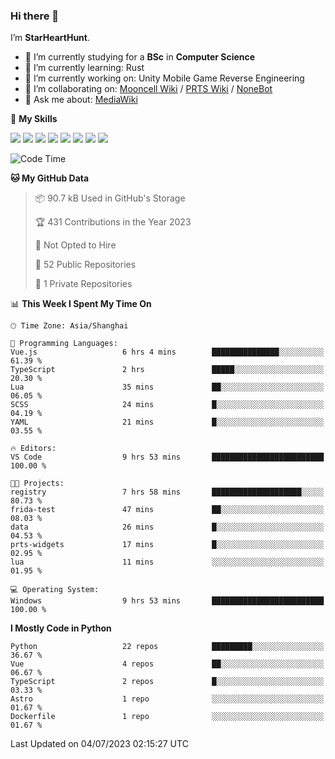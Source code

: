### Hi there 👋

I’m **StarHeartHunt**.

- 🏫 I’m currently studying for a **BSc** in **Computer Science**
- 🌱 I’m currently learning: Rust
- 🔭 I’m currently working on: Unity Mobile Game Reverse Engineering
- 👯 I’m collaborating on: [Mooncell Wiki](https://fgo.wiki/) / [PRTS Wiki](http://prts.wiki/) / [NoneBot](https://github.com/nonebot)
- 💬 Ask me about: [MediaWiki](https://www.mediawiki.org)

🌟 **My Skills**

![](https://img.shields.io/badge/-Python-3e74a2?style=flat-square&logo=Python&logoColor=fff)
![](https://img.shields.io/badge/-Node.js-339933?style=flat-square&logo=node.js&logoColor=fff)
![](https://img.shields.io/badge/-Vue-4fc08d?style=flat-square&logo=vue.js&logoColor=fff)
![](https://img.shields.io/badge/-React-2d98ce?style=flat-square&logo=React&logoColor=fff)
![](https://img.shields.io/badge/-TypeScript-3178C6?style=flat-square&logo=TypeScript&logoColor=fff)
![](https://img.shields.io/badge/-Docker-2496ED?style=flat-square&logo=Docker&logoColor=fff)
![](https://img.shields.io/badge/-Linux-000000?style=flat-square&logo=Linux&logoColor=fff)
![](https://img.shields.io/badge/-Dotnet-512bd4?style=flat-square&logo=.net&logoColor=fff)

<!--START_SECTION:waka-->
![Code Time](http://img.shields.io/badge/Code%20Time-521%20hrs%2027%20mins-blue)

**🐱 My GitHub Data** 

> 📦 90.7 kB Used in GitHub's Storage 
 > 
> 🏆 431 Contributions in the Year 2023
 > 
> 🚫 Not Opted to Hire
 > 
> 📜 52 Public Repositories 
 > 
> 🔑 1 Private Repositories 
 > 
📊 **This Week I Spent My Time On** 

```text
🕑︎ Time Zone: Asia/Shanghai

💬 Programming Languages: 
Vue.js                   6 hrs 4 mins        ███████████████░░░░░░░░░░   61.39 % 
TypeScript               2 hrs               █████░░░░░░░░░░░░░░░░░░░░   20.30 % 
Lua                      35 mins             ██░░░░░░░░░░░░░░░░░░░░░░░   06.05 % 
SCSS                     24 mins             █░░░░░░░░░░░░░░░░░░░░░░░░   04.19 % 
YAML                     21 mins             █░░░░░░░░░░░░░░░░░░░░░░░░   03.55 % 

🔥 Editors: 
VS Code                  9 hrs 53 mins       █████████████████████████   100.00 % 

🐱‍💻 Projects: 
registry                 7 hrs 58 mins       ████████████████████░░░░░   80.73 % 
frida-test               47 mins             ██░░░░░░░░░░░░░░░░░░░░░░░   08.03 % 
data                     26 mins             █░░░░░░░░░░░░░░░░░░░░░░░░   04.53 % 
prts-widgets             17 mins             █░░░░░░░░░░░░░░░░░░░░░░░░   02.95 % 
lua                      11 mins             ░░░░░░░░░░░░░░░░░░░░░░░░░   01.95 % 

💻 Operating System: 
Windows                  9 hrs 53 mins       █████████████████████████   100.00 % 
```

**I Mostly Code in Python** 

```text
Python                   22 repos            █████████░░░░░░░░░░░░░░░░   36.67 % 
Vue                      4 repos             ██░░░░░░░░░░░░░░░░░░░░░░░   06.67 % 
TypeScript               2 repos             █░░░░░░░░░░░░░░░░░░░░░░░░   03.33 % 
Astro                    1 repo              ░░░░░░░░░░░░░░░░░░░░░░░░░   01.67 % 
Dockerfile               1 repo              ░░░░░░░░░░░░░░░░░░░░░░░░░   01.67 % 
```




 Last Updated on 04/07/2023 02:15:27 UTC
<!--END_SECTION:waka-->
